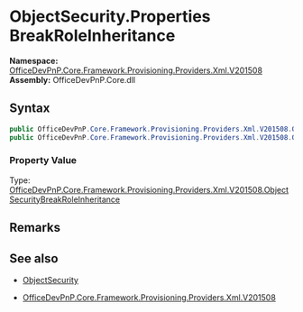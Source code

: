 # ObjectSecurity.Properties BreakRoleInheritance
  

**Namespace:** [OfficeDevPnP.Core.Framework.Provisioning.Providers.Xml.V201508](OfficeDevPnP.Core.Framework.Provisioning.Providers.Xml.V201508.md)  
**Assembly:** OfficeDevPnP.Core.dll  
## Syntax
```C#
public OfficeDevPnP.Core.Framework.Provisioning.Providers.Xml.V201508.ObjectSecurityBreakRoleInheritance BreakRoleInheritance { get; }
public OfficeDevPnP.Core.Framework.Provisioning.Providers.Xml.V201508.ObjectSecurityBreakRoleInheritance BreakRoleInheritance { set; }
```

### Property Value
Type: [OfficeDevPnP.Core.Framework.Provisioning.Providers.Xml.V201508.ObjectSecurityBreakRoleInheritance](OfficeDevPnP.Core.Framework.Provisioning.Providers.Xml.V201508.ObjectSecurityBreakRoleInheritance.md)  

## Remarks 

## See also
- [ObjectSecurity](ObjectSecurity.md) 

- [OfficeDevPnP.Core.Framework.Provisioning.Providers.Xml.V201508](OfficeDevPnP.Core.Framework.Provisioning.Providers.Xml.V201508.md)
